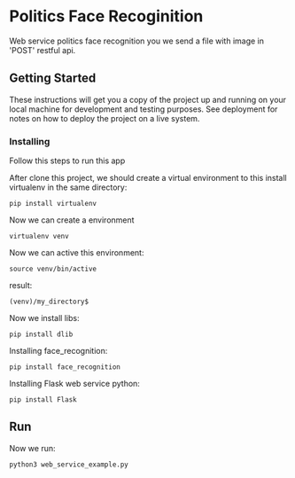 # Politics Face Recoginition

Web service politics face recognition you we send a file with image in 'POST' restful api. 

## Getting Started

These instructions will get you a copy of the project up and running on your local machine for development and testing purposes. See deployment for notes on how to deploy the project on a live system.

### Installing

Follow this steps to run this app

After clone this project, we should create a virtual  environment to this install virtualenv in the same directory:

```
pip install virtualenv
```

Now we can create a environment 

```
virtualenv venv
```

Now we can active this environment:

```
source venv/bin/active
```

result:     

```
(venv)/my_directory$
```
Now we install libs:

```
pip install dlib
```

Installing face_recognition:
```
pip install face_recognition

```
Installing Flask web service python:
```
pip install Flask
```

## Run

Now we run:

```
python3 web_service_example.py

```
